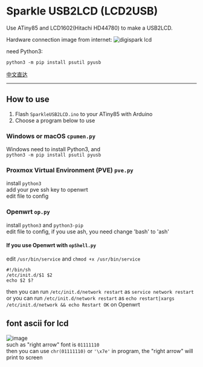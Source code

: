 # Sparkle USB2LCD (LCD2USB)
Use ATiny85 and LCD1602(Hitachi HD44780) to make a USB2LCD.

Hardware connection image from internet:
![digispark lcd](https://2.bp.blogspot.com/-yOUKKzuKXCk/XCSd8b4-yYI/AAAAAAAAAZU/Ruroqbyzi7UY-M_L1n_TxDsxwBgJ1yHjgCLcBGAs/s1600/Digispark%2B%252B%2BLCD_bb.jpg)

need Python3:

`python3 -m pip install psutil pyusb`

[中文直达](https://space.bilibili.com/9992930/search/video?keyword=USB2LCD)

----------

## How to use
1. Flash `SparkleUSB2LCD.ino` to your ATiny85 with Arduino
2. Choose a program below to use

### Windows or macOS `cpumen.py`
Windows need to install Python3, and  
`python3 -m pip install psutil pyusb`

### Proxmox Virtual Environment (PVE) `pve.py`
install `python3`  
add your pve ssh key to openwrt  
edit file to config

### Openwrt `op.py`
install `python3` and `python3-pip`  
edit file to config, if you use ash, you need change 'bash' to 'ash'

#### If you use Openwrt with `opShell.py`  
edit `/usr/bin/service`
and `chmod +x /usr/bin/service`
```
#!/bin/sh
/etc/init.d/$1 $2
echo $2 $?
```
then you can run `/etc/init.d/network restart` as `service network restart`  
or you can run `/etc/init.d/network restart` as `echo restart|xargs /etc/init.d/network && echo Restart OK` on Openwrt

## font ascii for lcd
![image](https://user-images.githubusercontent.com/16502567/211736311-3740431e-bba9-4aca-b979-d2e0f4fafdb8.png)  
such as "right arrow" font is `01111110`  
then you can use `chr(01111110)` or `'\x7e'` in program, the "right arrow" will print to screen
